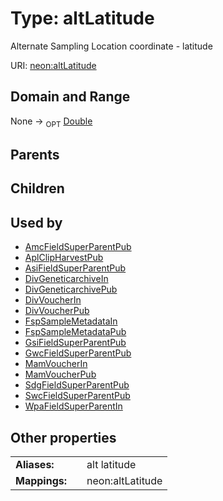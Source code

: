 
# Type: altLatitude


Alternate Sampling Location coordinate - latitude

URI: [neon:altLatitude](https://data.neonscience.org/altLatitude)


## Domain and Range

None ->  <sub>OPT</sub> [Double](types/Double.md)

## Parents


## Children


## Used by

 * [AmcFieldSuperParentPub](AmcFieldSuperParentPub.md)
 * [AplClipHarvestPub](AplClipHarvestPub.md)
 * [AsiFieldSuperParentPub](AsiFieldSuperParentPub.md)
 * [DivGeneticarchiveIn](DivGeneticarchiveIn.md)
 * [DivGeneticarchivePub](DivGeneticarchivePub.md)
 * [DivVoucherIn](DivVoucherIn.md)
 * [DivVoucherPub](DivVoucherPub.md)
 * [FspSampleMetadataIn](FspSampleMetadataIn.md)
 * [FspSampleMetadataPub](FspSampleMetadataPub.md)
 * [GsiFieldSuperParentPub](GsiFieldSuperParentPub.md)
 * [GwcFieldSuperParentPub](GwcFieldSuperParentPub.md)
 * [MamVoucherIn](MamVoucherIn.md)
 * [MamVoucherPub](MamVoucherPub.md)
 * [SdgFieldSuperParentPub](SdgFieldSuperParentPub.md)
 * [SwcFieldSuperParentPub](SwcFieldSuperParentPub.md)
 * [WpaFieldSuperParentIn](WpaFieldSuperParentIn.md)

## Other properties

|  |  |  |
| --- | --- | --- |
| **Aliases:** | | alt latitude |
| **Mappings:** | | neon:altLatitude |

